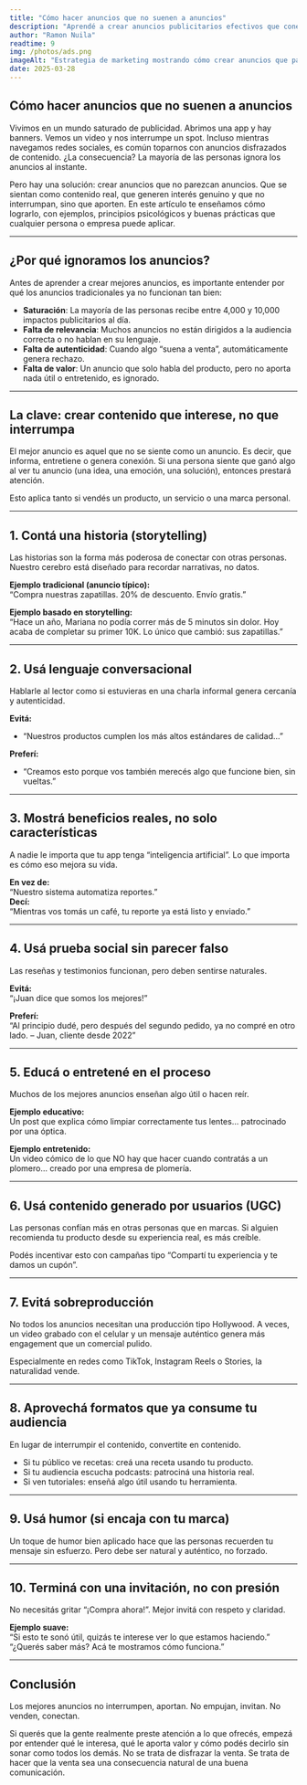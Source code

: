 ```yaml
---
title: "Cómo hacer anuncios que no suenen a anuncios"
description: "Aprendé a crear anuncios publicitarios efectivos que conectan con tu audiencia sin parecer invasivos. Técnicas de storytelling, prueba social, lenguaje natural y contenido útil para vender sin forzar."
author: "Ramon Nuila"
readtime: 9
img: /photos/ads.png
imageAlt: "Estrategia de marketing mostrando cómo crear anuncios que parecen contenido orgánico"
date: 2025-03-28
---
```


## Cómo hacer anuncios que no suenen a anuncios

Vivimos en un mundo saturado de publicidad. Abrimos una app y hay banners. Vemos un video y nos interrumpe un spot. Incluso mientras navegamos redes sociales, es común toparnos con anuncios disfrazados de contenido. ¿La consecuencia? La mayoría de las personas ignora los anuncios al instante.

Pero hay una solución: crear anuncios que no parezcan anuncios. Que se sientan como contenido real, que generen interés genuino y que no interrumpan, sino que aporten. En este artículo te enseñamos cómo lograrlo, con ejemplos, principios psicológicos y buenas prácticas que cualquier persona o empresa puede aplicar.

---

## ¿Por qué ignoramos los anuncios?

Antes de aprender a crear mejores anuncios, es importante entender por qué los anuncios tradicionales ya no funcionan tan bien:

- **Saturación**: La mayoría de las personas recibe entre 4,000 y 10,000 impactos publicitarios al día.  
- **Falta de relevancia**: Muchos anuncios no están dirigidos a la audiencia correcta o no hablan en su lenguaje.  
- **Falta de autenticidad**: Cuando algo “suena a venta”, automáticamente genera rechazo.  
- **Falta de valor**: Un anuncio que solo habla del producto, pero no aporta nada útil o entretenido, es ignorado.

---

## La clave: crear contenido que interese, no que interrumpa

El mejor anuncio es aquel que no se siente como un anuncio. Es decir, que informa, entretiene o genera conexión. Si una persona siente que ganó algo al ver tu anuncio (una idea, una emoción, una solución), entonces prestará atención.

Esto aplica tanto si vendés un producto, un servicio o una marca personal.

---

## 1. Contá una historia (storytelling)

Las historias son la forma más poderosa de conectar con otras personas. Nuestro cerebro está diseñado para recordar narrativas, no datos.

**Ejemplo tradicional (anuncio típico):**  
“Compra nuestras zapatillas. 20% de descuento. Envío gratis.”

**Ejemplo basado en storytelling:**  
“Hace un año, Mariana no podía correr más de 5 minutos sin dolor. Hoy acaba de completar su primer 10K. Lo único que cambió: sus zapatillas.”

---

## 2. Usá lenguaje conversacional

Hablarle al lector como si estuvieras en una charla informal genera cercanía y autenticidad.

**Evitá:**  

- “Nuestros productos cumplen los más altos estándares de calidad…”

**Preferí:**  

- “Creamos esto porque vos también merecés algo que funcione bien, sin vueltas.”
  
---

## 3. Mostrá beneficios reales, no solo características

A nadie le importa que tu app tenga “inteligencia artificial”. Lo que importa es cómo eso mejora su vida.

**En vez de:**  
“Nuestro sistema automatiza reportes.”  
**Decí:**  
“Mientras vos tomás un café, tu reporte ya está listo y enviado.”

---

## 4. Usá prueba social sin parecer falso

Las reseñas y testimonios funcionan, pero deben sentirse naturales.

**Evitá:**  
“¡Juan dice que somos los mejores!”

**Preferí:**  
“Al principio dudé, pero después del segundo pedido, ya no compré en otro lado. – Juan, cliente desde 2022”

---

## 5. Educá o entretené en el proceso

Muchos de los mejores anuncios enseñan algo útil o hacen reír.

**Ejemplo educativo:**  
Un post que explica cómo limpiar correctamente tus lentes… patrocinado por una óptica.

**Ejemplo entretenido:**  
Un video cómico de lo que NO hay que hacer cuando contratás a un plomero… creado por una empresa de plomería.

---

## 6. Usá contenido generado por usuarios (UGC)

Las personas confían más en otras personas que en marcas. Si alguien recomienda tu producto desde su experiencia real, es más creíble.

Podés incentivar esto con campañas tipo “Compartí tu experiencia y te damos un cupón”.

---

## 7. Evitá sobreproducción

No todos los anuncios necesitan una producción tipo Hollywood. A veces, un video grabado con el celular y un mensaje auténtico genera más engagement que un comercial pulido.

Especialmente en redes como TikTok, Instagram Reels o Stories, la naturalidad vende.

---

## 8. Aprovechá formatos que ya consume tu audiencia

En lugar de interrumpir el contenido, convertite en contenido.

- Si tu público ve recetas: creá una receta usando tu producto.  
- Si tu audiencia escucha podcasts: patrociná una historia real.  
- Si ven tutoriales: enseñá algo útil usando tu herramienta.

---

## 9. Usá humor (si encaja con tu marca)

Un toque de humor bien aplicado hace que las personas recuerden tu mensaje sin esfuerzo. Pero debe ser natural y auténtico, no forzado.

---

## 10. Terminá con una invitación, no con presión

No necesitás gritar “¡Compra ahora!”. Mejor invitá con respeto y claridad.

**Ejemplo suave:**  
“Si esto te sonó útil, quizás te interese ver lo que estamos haciendo.”  
“¿Querés saber más? Acá te mostramos cómo funciona.”

---

## Conclusión

Los mejores anuncios no interrumpen, aportan. No empujan, invitan. No venden, conectan.

Si querés que la gente realmente preste atención a lo que ofrecés, empezá por entender qué le interesa, qué le aporta valor y cómo podés decirlo sin sonar como todos los demás. No se trata de disfrazar la venta. Se trata de hacer que la venta sea una consecuencia natural de una buena comunicación.

